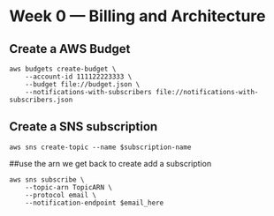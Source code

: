# Week 0 — Billing and Architecture
## Create a AWS Budget
```
aws budgets create-budget \
    --account-id 111122223333 \
    --budget file://budget.json \
    --notifications-with-subscribers file://notifications-with-subscribers.json
```
## Create a SNS subscription
```
aws sns create-topic --name $subscription-name
```
##use the arn we get back to create add a subscription
```
aws sns subscribe \
    --topic-arn TopicARN \
    --protocol email \
    --notification-endpoint $email_here
```
